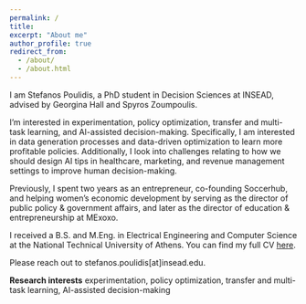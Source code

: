 ```yaml
---
permalink: /
title: 
excerpt: "About me"
author_profile: true
redirect_from: 
  - /about/
  - /about.html
---
```


I am Stefanos Poulidis, a PhD student in Decision Sciences at INSEAD, advised by Georgina Hall and Spyros Zoumpoulis.

I’m interested in experimentation, policy optimization, transfer and multi-task learning, and AI-assisted decision-making. Specifically, I am interested in data generation processes and data-driven optimization to learn more profitable policies. Additionally, I look into challenges relating to how we should design AI tips in healthcare, marketing, and revenue management settings to improve human decision-making.

Previously, I spent two years as an entrepreneur, co-founding Soccerhub, and helping women’s economic development by serving as the director of public policy & government affairs, and later as the director of education & entrepreneurship at MExoxo. 

I received a B.S. and M.Eng. in Electrical Engineering and Computer Science at the National Technical University of Athens. You can find my full CV [here](/files/Stefanos_Poulidis_CV.pdf).

Please reach out to stefanos.poulidis[at]insead.edu.


**Research interests**
experimentation, policy optimization, transfer and multi-task learning, AI-assisted decision-making
